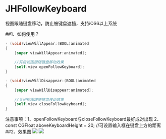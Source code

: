 JHFollowKeyboard
================
视图跟随键盘移动，防止被键盘遮挡，支持iOS6以上系统

##1、如何使用？
```Objective-C
- (void)viewWillAppear:(BOOL)animated
{
    [super viewWillAppear:animated];
    
    //开启视图跟随键盘移动效果
    [self.view openFollowKeyboard];
}

- (void)viewWillDisappear:(BOOL)animated
{
    [super viewWillDisappear:animated];
    
    //关闭视图跟随键盘移动效果
    [self.view closeFollowKeyboard];
}
```
注意事项：1、openFollowKeyboard与closeFollowKeyboard最好成对出现
          2、const CGFloat   aboveKeyboardHeight = 20;           //可设置输入框在键盘上方的距离
##2、效果图
![](http://ww3.sinaimg.cn/mw690/8ac1a8bfgw1el666jy26wg20940g74qs.gif)
![](http://a.hiphotos.bdimg.com/album/s%3D680%3Bq%3D90/sign=2ce1b2942c2eb938e86d79fae559f408/eac4b74543a98226b7fa9a528982b9014a90eb88.jpg)
